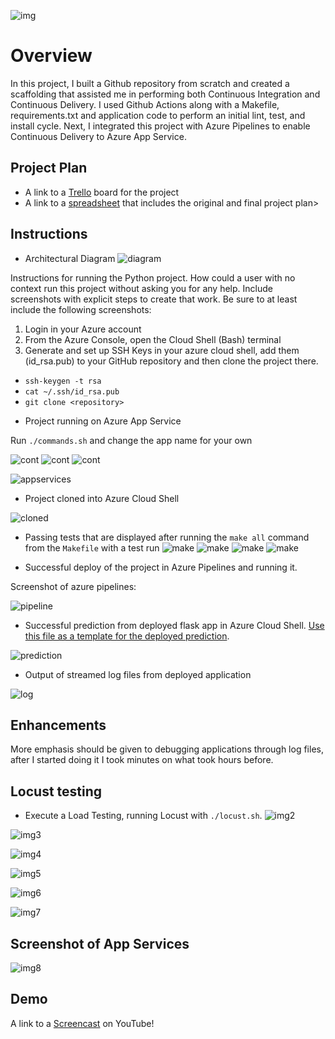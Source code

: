 ![img](https://dev.azure.com/odluser258277/udacity/_apis/build/status%2Fdezugin.flascodehugo?branchName=master)

# Overview

In this project, I built a Github repository from scratch and created a scaffolding that assisted me in performing both Continuous Integration and Continuous Delivery. I used Github Actions along with a Makefile, requirements.txt and application code to perform an initial lint, test, and install cycle. Next, I integrated this project with Azure Pipelines to enable Continuous Delivery to Azure App Service.

## Project Plan

* A link to a [Trello](https://trello.com/invite/b/nQ1YXymx/ATTIf919d539bd4a48573232b7e7e532c87459298484/project-management) board for the project
* A link to a [spreadsheet](https://docs.google.com/spreadsheets/d/1FH4DlHbekuHPKbjYGb84ZCZzjj-oKbDDoqqklHm8JzY/edit?usp=sharing) that includes the original and final project plan>

## Instructions


* Architectural Diagram 
![diagram](img/diagram.png)

Instructions for running the Python project.  How could a user with no context run this project without asking you for any help.  Include screenshots with explicit steps to create that work. Be sure to at least include the following screenshots:

1. Login in your Azure account
2. From the Azure Console, open the Cloud Shell (Bash) terminal
3. Generate and set up SSH Keys in your azure cloud shell, add them (id_rsa.pub) to your GitHub repository and then clone the project there.
  - `ssh-keygen -t rsa`
  - `cat ~/.ssh/id_rsa.pub`
  - `git clone <repository>`
   


* Project running on Azure App Service

Run `./commands.sh` and change the app name for your own

![cont](img/flascowebapp.png)
![cont](img/flasco2.png)
![cont](img/continuous.png)

![appservices](img/appservices.png)

* Project cloned into Azure Cloud Shell

![cloned](img/cloned.png)

* Passing tests that are displayed after running the `make all` command from the `Makefile` with a test run
![make](img/make1.png)
![make](img/make2.png)
![make](img/make3.png)
![make](img/make4.png)

* Successful deploy of the project in Azure Pipelines and running it.

Screenshot of azure pipelines:

![pipeline](img/pipeline.png)


* Successful prediction from deployed flask app in Azure Cloud Shell.  [Use this file as a template for the deployed prediction](https://github.com/udacity/nd082-Azure-Cloud-DevOps-Starter-Code/blob/master/C2-AgileDevelopmentwithAzure/project/starter_files/flask-sklearn/make_predict_azure_app.sh).

![prediction](img/prediction.png)

* Output of streamed log files from deployed application

![log](img/logfiles.png)

## Enhancements

More emphasis should be given to debugging applications through log files, after I started doing it I took minutes on what took hours before.
## Locust testing
- Execute a Load Testing, running Locust with `./locust.sh`.
![img2](img/locust1.png)

![img3](img/locust2.png)

![img4](img/locust3.png)

![img5](img/locust4.png)

![img6](img/locust5.png)

![img7](img/locust6.png)


## Screenshot of App Services
![img8](img/ssappservices.png)
## Demo 

A link to a [Screencast](https://www.youtube.com/watch?v=E4mO23dOGpE) on YouTube!



